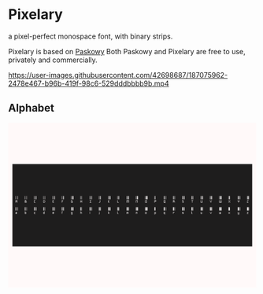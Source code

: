 # Pixelary
a pixel-perfect monospace font, with binary strips.

Pixelary is based on [Paskowy](https://www.dafont.com/paskowy.font)
Both Paskowy and Pixelary are free to use, privately and commercially.

https://user-images.githubusercontent.com/42698687/187075962-2478e467-b96b-419f-98c6-529dddbbbb9b.mp4

## Alphabet

![splash](https://github.com/patchstep/Pixelary/blob/main/splash.png?raw=true)
